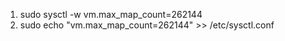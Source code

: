 1. sudo sysctl -w vm.max_map_count=262144
2. sudo echo "vm.max_map_count=262144" >> /etc/sysctl.conf
